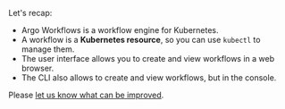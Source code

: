 Let's recap:

* Argo Workflows is a workflow engine for Kubernetes.
* A workflow is a **Kubernetes resource**, so you can use `kubectl` to manage them.
* The user interface allows you to create and view workflows in a web browser.
* The CLI also allows to create and view workflows, but in the console.

Please [let us know what can be improved](https://github.com/csantanapr/argo-workflows-intro-course/issues).
